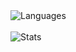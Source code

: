 <div id="languages">
  <a href="#">
    <img align="left" alt="Languages" src="https://github-profile-summary-cards.vercel.app/api/cards/most-commit-language?username=booky10&theme=monokai">
  </a>
</div>

<br/>
<br/>

<div id="stats">
  <a href="#">
    <img align="left" alt="Stats" src="https://github-readme-stats.vercel.app/api?username=booky10&show_icons=true&hide_border=true&hide_title=true&include_all_commits=true&count_private=true&theme=monokai&hide_border=true">
  </a>
</div>
